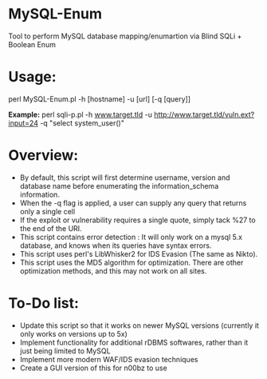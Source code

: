 # MySQL-Enum
Tool to perform MySQL database mapping/enumartion via Blind SQLi + Boolean Enum

# Usage:
 perl MySQL-Enum.pl -h [hostname] -u [url] [-q [query]]
 
**Example:**  perl sqli-p.pl -h www.target.tld -u http://www.target.tld/vuln.ext?input=24 -q "select system_user()"

# Overview:
-  By default, this script will first determine username, version and database name before enumerating the information_schema information.
-  When the -q flag is applied, a user can supply any query that returns only a single cell
-  If the exploit or vulnerability requires a single quote, simply tack %27 to the end of the URI.
-  This script contains error detection : It will only work on a mysql 5.x database, and knows when its queries have syntax errors.
-  This script uses perl's LibWhisker2 for IDS Evasion (The same as Nikto).
-  This script uses the MD5 algorithm for optimization. There are other optimization methods, and this may not work on all sites.

# To-Do list:
- Update this script so that it works on newer MySQL versions (currently it only works on versions up to 5x)
- Implement functionality for additional rDBMS softwares, rather than it just being limited to MySQL
- Implement more modern WAF/IDS evasion techniques
- Create a GUI version of this for n00bz to use
